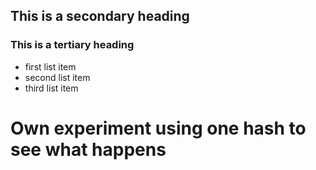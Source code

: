 ## This is a secondary heading
### This is a tertiary heading

* first list item
* second list item
* third list item


# Own experiment using one hash to see what happens
